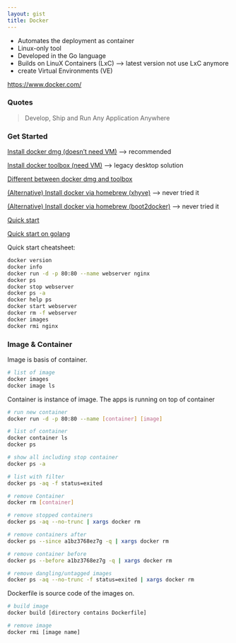 ```yaml
---
layout: gist
title: Docker
---
```


- Automates the deployment as container
- Linux-only tool
- Developed in the Go language
- Builds on LinuX Containers (LxC)  --> latest version not use LxC anymore
- create Virtual Environments (VE)

https://www.docker.com/

### Quotes

> Develop, Ship and Run Any Application Anywhere

### Get Started

[Install docker dmg (doesn’t need VM)](https://docs.docker.com/docker-for-mac/install/) --> recommended

[Install docker toolbox (need VM)]( https://docs.docker.com/toolbox/toolbox_install_mac/) --> legacy desktop solution

[Different between docker dmg and toolbox]( https://docs.docker.com/docker-for-mac/docker-toolbox/)

[(Alternative) Install docker via homebrew (xhyve)]( https://pilsniak.com/how-to-install-docker-on-mac-os-using-brew/) --> never tried it

[(Alternative) Install docker via homebrew (boot2docker)]( https://penandpants.com/2014/03/09/docker-via-homebrew/) --> never tried it

[Quick start](https://docs.docker.com/docker-for-mac/)

[Quick start on golang](https://blog.golang.org/docker)

Quick start cheatsheet:
```sh
docker version
docker info
docker run -d -p 80:80 --name webserver nginx
docker ps
docker stop webserver
docker ps -a
docker help ps
docker start webserver
docker rm -f webserver
docker images
docker rmi nginx
```

### Image & Container

Image is basis of container.
```sh
# list of image
docker images
docker image ls
```

Container is instance of image. The apps is running on top of container
```sh
# run new container
docker run -d -p 80:80 --name [container] [image]

# list of container
docker container ls
docker ps

# show all including stop container
docker ps -a

# list with filter
docker ps -aq -f status=exited

# remove Container
docker rm [container]

# remove stopped containers
docker ps -aq --no-trunc | xargs docker rm

# remove containers after
docker ps --since a1bz3768ez7g -q | xargs docker rm

# remove container before
docker ps --before a1bz3768ez7g -q | xargs docker rm

# remove dangling/untagged images
docker ps -aq --no-trunc -f status=exited | xargs docker rm  
```

Dockerfile is source code of the images on.
```sh
# build image
docker build [directory contains Dockerfile]

# remove image
docker rmi [image name]
```
